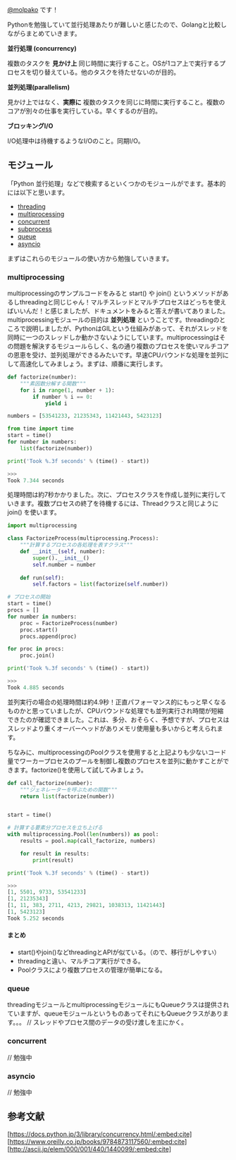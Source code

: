 [@molpako](https://twitter.com/molpako) です！

Pythonを勉強していて並行処理あたりが難しいと感じたので、Golangと比較しながらまとめていきます。

**並行処理 (concurrency)**

複数のタスクを **見かけ上** 同じ時間に実行すること。OSが1コア上で実行するプロセスを切り替えている。他のタスクを待たせないのが目的。

**並列処理(parallelism)**

見かけ上ではなく、**実際に** 複数のタスクを同じに時間に実行すること。複数のコアが別々の仕事を実行している。早くするのが目的。

**ブロッキングI/O**

I/O処理中は待機するようなI/Oのこと。同期I/O。

## モジュール

「Python 並行処理」などで検索するといくつかのモジュールがでます。基本的には以下と思います。

- [threading](https://docs.python.jp/3/library/threading.html)
- [multiprocessing](https://docs.python.jp/3/library/multiprocessing.html)
- [concurrent](https://docs.python.jp/3/library/concurrent.html)
- [subprocess](https://docs.python.jp/3/library/subprocess.html)
- [queue](https://docs.python.jp/3/library/queue.html)
- [asyncio](https://docs.python.jp/3/library/asyncio.html)

まずはこれらのモジュールの使い方から勉強していきます。

### multiprocessing

multiprocessingのサンプルコードをみると start() や join() というメソッドがあるしthreadingと同じじゃん！マルチスレッドとマルチプロセスはどっちを使えばいいんだ！と感じましたが、ドキュメントをみると答えが書いてありました。multiprocessingモジュールの目的は **並列処理** ということです。threadingのところで説明しましたが、PythonはGILという仕組みがあって、それがスレッドを同時に一つのスレッドしか動かさないようにしています。multiprocessingはその問題を解決するモジュールらしく、名の通り複数のプロセスを使いマルチコアの恩恵を受け、並列処理ができるみたいです。早速CPUバウンドな処理を並列にして高速化してみましょう。まずは、順番に実行します。

```python
def factorize(number):
    """素因数分解する関数"""
    for i in range(1, number + 1):
        if number % i == 0:
            yield i

numbers = [53541233, 21235343, 11421443, 5423123]

from time import time
start = time()
for number in numbers:
    list(factorize(number))

print('Took %.3f seconds' % (time() - start))

>>>
Took 7.344 seconds
```

処理時間は約7秒かかりました。次に、プロセスクラスを作成し並列に実行していきます。複数プロセスの終了を待機するには、Threadクラスと同じように join() を使います。

```python
import multiprocessing

class FactorizeProcess(multiprocessing.Process):
    """計算するプロセスの各処理を表すクラス"""
    def __init__(self, number):
        super().__init__()
        self.number = number
    
    def run(self):
        self.factors = list(factorize(self.number))

# プロセスの開始
start = time()
procs = []
for number in numbers:
    proc = FactorizeProcess(number)
    proc.start()
    procs.append(proc)

for proc in procs:
    proc.join()

print('Took %.3f seconds' % (time() - start))

>>>
Took 4.885 seconds
```

並列実行の場合の処理時間は約4.9秒！正直パフォーマンス的にもっと早くなるものかと思っていましたが、CPUバウンドな処理でも並列実行され時間が短縮できたのが確認できました。これは、多分、おそらく、予想ですが、プロセスはスレッドより重くオーバーヘッドがありメモリ使用量も多いからと考えられます。

ちなみに、multiprocessingのPoolクラスを使用すると上記よりも少ないコード量でワーカープロセスのプールを制御し複数のプロセスを並列に動かすことができます。factorize()を使用して試してみましょう。

```python
def call_factorize(number):
    """ジェネレーターを呼ぶための関数"""
    return list(factorize(number))


start = time()

# 計算する要素分プロセスを立ち上げる
with multiprocessing.Pool(len(numbers)) as pool:
    results = pool.map(call_factorize, numbers)

    for result in results:
        print(result)

print('Took %.3f seconds' % (time() - start))

>>>
[1, 5501, 9733, 53541233]
[1, 21235343]
[1, 11, 383, 2711, 4213, 29821, 1038313, 11421443]
[1, 5423123]
Took 5.252 seconds
```


#### まとめ

- start()やjoin()などthreadingとAPIが似ている。（ので、移行がしやすい）
- threadingと違い、マルチコア実行ができる。
- Poolクラスにより複数プロセスの管理が簡単になる。

### queue

threadingモジュールとmultiprocessingモジュールにもQueueクラスは提供されていますが、queueモジュールというものあってそれにもQueueクラスがあります。。。
// スレッドやプロセス間のデータの受け渡しを主にかく。

### concurrent

// 勉強中


### asyncio

// 勉強中

## 参考文献

[https://docs.python.jp/3/library/concurrency.html/:embed:cite]
[https://www.oreilly.co.jp/books/9784873117560/:embed:cite]
[http://ascii.jp/elem/000/001/440/1440099/:embed:cite]

[^1]: GIL(グローバルインタプリロック): スレッド同士がデータ競合しないようにするロック機構のこと。